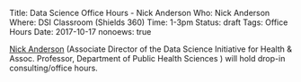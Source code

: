 Title: Data Science Office Hours - Nick Anderson
Who: Nick Anderson
Where: DSI Classroom (Shields 360)
Time: 1-3pm
Status: draft
Tags: Office Hours
Date: 2017-10-17
nonoews: true

[Nick Anderson](http://www.ucdmc.ucdavis.edu/publish/providerbio/search/11634) (Associate Director of the Data Science Initiative for Health & Assoc. Professor, Department of Public Health Sciences ) will hold drop-in consulting/office hours.
